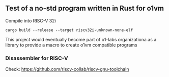 ## Test of a no-std program written in Rust for o1vm

Compile into RISC-V 32i
```
cargo build --release --target riscv32i-unknown-none-elf
```

This project would eventually become part of o1-labs organizationa as a library
to provide a macro to create o1vm compatible programs

### Disassembler for RISC-V

Check: https://github.com/riscv-collab/riscv-gnu-toolchain
